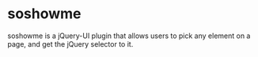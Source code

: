 soshowme
========

soshowme is a jQuery-UI plugin that allows users to pick any element on a page, and get the jQuery selector to it. 
